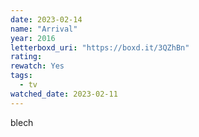 ```yaml
---
date: 2023-02-14
name: "Arrival"
year: 2016
letterboxd_uri: "https://boxd.it/3QZhBn"
rating: 
rewatch: Yes
tags:
  - tv
watched_date: 2023-02-11
---
```


blech
